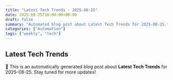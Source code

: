 ```yaml
---
title: "Latest Tech Trends - 2025-08-25"
date: 2025-08-25T10:00:00+00:00
draft: false
summary: "Automated blog post about Latest Tech Trends for 2025-08-25."
categories: ["Automation"]
tags: ["weekly", "tech"]
---
```


## Latest Tech Trends

🚀 This is an automatically generated blog post about **Latest Tech Trends** for 2025-08-25. Stay tuned for more updates!
